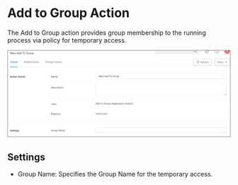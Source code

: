[title]: # (Add to Group)
[tags]: # (actions,*nix)
[priority]: # (2)
# Add to Group Action

The Add to Group action provides group membership to the running process via policy for temporary access.

![add to group](images/add-to-group.png "Add to Group Action page")

## Settings

* Group Name: Specifies the Group Name for the temporary access.
